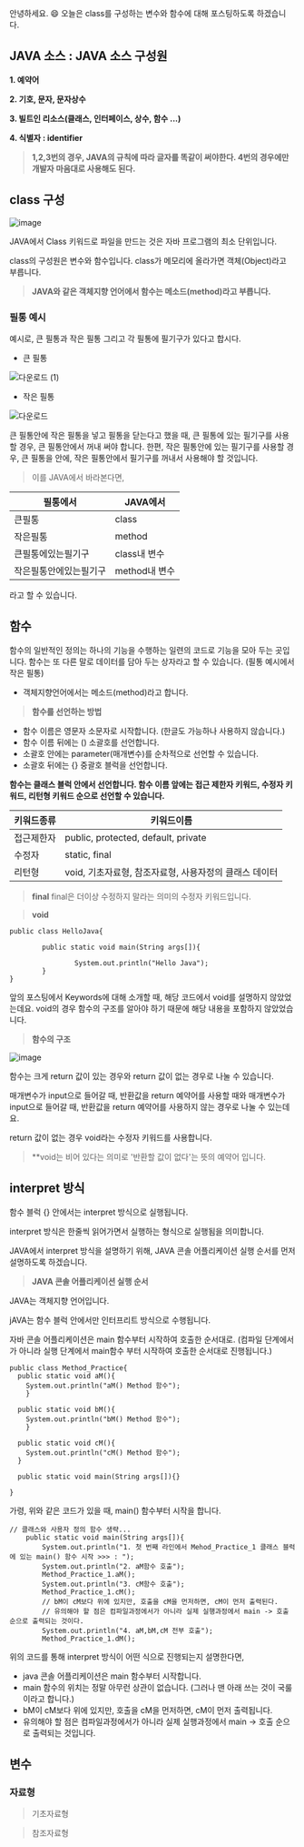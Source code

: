 안녕하세요. 😄 오늘은 class를 구성하는 변수와 함수에 대해 포스팅하도록 하겠습니다. 

## JAVA 소스 : JAVA 소스 구성원

**1. 예약어**

**2. 기호, 문자, 문자상수**

**3. 빌트인 리소스(클래스, 인터페이스, 상수, 함수 ...)**

**4. 식별자 : identifier**

> **1,2,3번의 경우, JAVA의 규칙에 따라 글자를 똑같이 써야한다. 4번의 경우에만 개발자 마음대로 사용해도 된다.**

## class 구성

![image](https://user-images.githubusercontent.com/81727895/152271761-9c0bbcb9-a313-473d-91da-0cb60a85bd41.png)

JAVA에서 Class 키워드로 파일을 만드는 것은 자바 프로그램의 최소 단위입니다.

class의 구성원은 변수와 함수입니다. class가 메모리에 올라가면 객체(Object)라고 부릅니다.

> **JAVA와 같은 객체지향 언어에서 함수는 메소드(method)라고 부릅니다.**



### 필통 예시

예시로, 큰 필통과 작은 필통 그리고 각 필통에 필기구가 있다고 합시다.

- 큰 필통

![다운로드 (1)](https://user-images.githubusercontent.com/81727895/152284134-c3b9e990-65eb-4d95-b2cf-82ee6efd6ead.jpg)


- 작은 필통

![다운로드](https://user-images.githubusercontent.com/81727895/152284085-7ac6f1f9-17c2-47b4-9978-d8ad3ecae932.jpg)

큰 필통안에 작은 필통을 넣고 필통을 닫는다고 했을 때, 큰 필통에 있는 필기구를 사용할 경우, 큰 필통안에서 꺼내 써야 합니다. 한편, 작은 필통안에 있는 필기구를 사용할 경우,
큰 필통을 안에, 작은 필통안에서 필기구를 꺼내서 사용해야 할 것입니다.

> 이를 JAVA에서 바라본다면,

|필통에서|JAVA에서|
|---|---|
|큰필통|class|
|작은필통|method|
|큰필통에있는필기구|class내 변수|
|작은필통안에있는필기구|method내 변수|

라고 할 수 있습니다.

## 함수

함수의 일반적인 정의는 하나의 기능을 수행하는 일련의 코드로 기능을 모아 두는 곳입니다. 함수는 또 다른 말로 데이터를 담아 두는 상자라고 할 수 있습니다.
(필통 예시에서 작은 필통)

- 객체지향언어에서는 메소드(method)라고 합니다.

> **함수를 선언하는 방법**

- 함수 이름은 영문자 소문자로 시작합니다. (한글도 가능하나 사용하지 않습니다.)
- 함수 이름 뒤에는 () 소괄호를 선언합니다.
- 소괄호 안에는 parameter(매개변수)를 순차적으로 선언할 수 있습니다.
- 소괄호 뒤에는 {} 중괄호 블럭을 선언합니다.

**함수는 클래스 블럭 안에서 선언합니다. 함수 이름 앞에는 접근 제한자 키워드, 수정자 키워드, 리턴형 키워드 순으로 선언할 수 있습니다.**

|키워드종류|키워드이름|
|---|---|
|접근제한자|public, protected, default, private|
|수정자|static, final|
|리턴형|void, 기초자료형, 참조자료형, 사용자정의 클래스 데이터|

> **final**
final은 더이상 수정하지 말라는 의미의 수정자 키워드입니다.

> **void**

```
public class HelloJava{

        public static void main(String args[]){

                System.out.println("Hello Java");
        }
}
```

앞의 포스팅에서 Keywords에 대해 소개할 때, 해당 코드에서 void를 설명하지 않았었는데요. void의 경우 함수의 구조를 알아야 하기 때문에 해당 내용을 포함하지 않았었습니다.

> **함수의 구조**

![image](https://user-images.githubusercontent.com/81727895/152285214-057861b8-36e8-440a-bdbb-b65a8a083fa8.png)

함수는 크게 return 값이 있는 경우와 return 값이 없는 경우로 나눌 수 있습니다.

매개변수가 input으로 들어갈 때, 반환값을 return 예약어를 사용할 때와 매개변수가 input으로 들어갈 때, 반환값을 return 예약어를 사용하지 않는 경우로 나눌 수 있는데요.

return 값이 없는 경우 void라는 수정자 키워드를 사용합니다.

> **void는 비어 있다는 의미로 '반환할 값이 없다'는 뜻의 예약어 입니다.


## interpret 방식

함수 블럭 {} 안에서는 interpret 방식으로 실행됩니다.

interpret 방식은 한줄씩 읽어가면서 실행하는 형식으로 실행됨을 의미합니다.

JAVA에서 interpret 방식을 설명하기 위해,  JAVA 콘솔 어플리케이션 실행 순서를 먼저 설명하도록 하겠습니다.

> **JAVA 콘솔 어플리케이션 실행 순서**

JAVA는 객체지향 언어입니다.

jAVA는 함수 블럭 안에서만 인터프리트 방식으로 수행됩니다.

자바 콘솔 어플리케이션은 main 함수부터 시작하여 호출한 순서대로. (컴파일 단계에서가 아니라 실행 단계에서 main함수 부터 시작하여 호출한 순서대로 진행됩니다.)

```
public class Method_Practice{
  public static void aM(){
    System.out.println("aM() Method 함수");
    }
  
  public static void bM(){
    System.out.println("bM() Method 함수");
    }
  
  public static void cM(){
    System.out.println("cM() Method 함수");
  }
  
  public static void main(String args[]){}

}
```

가령, 위와 같은 코드가 있을 때, main() 함수부터 시작을 합니다.

```
// 클래스와 사용자 정의 함수 생략...
	public static void main(String args[]){
		System.out.println("1. 첫 번째 라인에서 Mehod_Practice_1 클래스 블럭에 있는 main() 함수 시작 >>> : ");
		System.out.println("2. aM함수 호출");
		Method_Practice_1.aM();
		System.out.println("3. cM함수 호출");
		Method_Practice_1.cM();
		// bM이 cM보다 위에 있지만, 호출을 cM을 먼저하면, cM이 먼저 출력된다.
		// 유의해야 할 점은 컴파일과정에서가 아니라 실제 실행과정에서 main -> 호출 순으로 출력되는 것이다.
		System.out.println("4. aM,bM,cM 전부 호출");
		Method_Practice_1.dM();
```

위의 코드를 통해 interpret 방식이 어떤 식으로 진행되는지 설명한다면,

- java 콘솔 어플리케이션은 main 함수부터 시작합니다.
- main 함수의 위치는 정말 아무런 상관이 없습니다. (그러나 맨 아래 쓰는 것이 국룰이라고 합니다.)
- bM이 cM보다 위에 있지만, 호출을 cM을 먼저하면, cM이 먼저 출력됩니다.
- 유의해야 할 점은 컴파일과정에서가 아니라 실제 실행과정에서 main -> 호출 순으로 출력되는 것입니다.



## 변수

### 자료형

> 기초자료형

> 참조자료형
